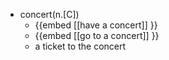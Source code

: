 - concert(n.[C])
	- {{embed [[have a concert]] }}
	- {{embed [[go to a concert]] }}
	- a ticket to the concert